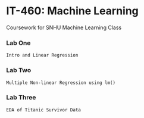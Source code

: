 # IT-460: Machine Learning

Coursework for SNHU Machine Learning Class

### Lab One
```
Intro and Linear Regression
```

### Lab Two
```
Multiple Non-linear Regression using lm()
```

### Lab Three
```
EDA of Titanic Survivor Data
```